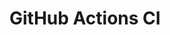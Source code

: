 # GitHub Actions CI


















































































































































































































































































































































































































































































































































































































































































































































































































































































































































































































































































































































































































































































































































